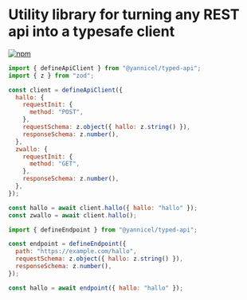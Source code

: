 # Utility library for turning any REST api into a typesafe client

[![npm](https://img.shields.io/npm/v/@yannicel/typed-api)](https://www.npmjs.com/package/@yannicel/typed-api)

```js
import { defineApiClient } from "@yannicel/typed-api";
import { z } from "zod";

const client = defineApiClient({
  hallo: {
    requestInit: {
      method: "POST",
    },
    requestSchema: z.object({ hallo: z.string() }),
    responseSchema: z.number(),
  },
  zwallo: {
    requestInit: {
      method: "GET",
    },
    responseSchema: z.number(),
  },
});

const hallo = await client.hallo({ hallo: "hallo" });
const zwallo = await client.hallo();
```

```js
import { defineEndpoint } from "@yannicel/typed-api";

const endpoint = defineEndpoint({
  path: "https://example.com/hallo",
  requestSchema: z.object({ hallo: z.string() }),
  responseSchema: z.number(),
});

const hallo = await endpoint({ hallo: "hallo" });
```